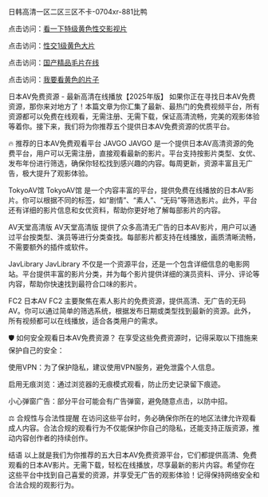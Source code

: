 
日韩高清一区二区三区不卡-0704xr-881比鸭


点击访问：<a href="https://bered.pages.dev/">看一下特级黄色性交影视片</a>

点击访问：<a href="https://rtj-3zo.pages.dev/">性交1级黄色大片</a>

点击访问：<a href="https://vassv.pages.dev/">国产精品毛片在线</a>

点击访问：<a href="https://https://vassv.pages.dev/">我要看黄色的片子</a>


日本AV免费资源 - 最新高清在线播放【2025年版】
如果你正在寻找日本AV免费资源，那你来对地方了！本篇文章为你汇集了最新、最热门的免费视频平台，所有资源都可以免费在线观看，无需注册、无需下载，保证高清流畅，完美的观影体验等着你。接下来，我们将为你推荐五个提供日本AV免费资源的优质平台。

🔥 推荐的日本AV免费观看平台
JAVGO
JAVGO 是一个提供日本AV高清资源的免费平台，用户可以无需注册，直接观看最新的影片。平台支持按影片类型、女优、发布年份进行筛选，确保你轻松找到感兴趣的内容。每周更新，资源丰富且无广告，极大提升了观影体验。

TokyoAV馆
TokyoAV馆 是一个内容丰富的平台，提供免费在线播放的日本AV影片。你可以根据不同的标签，如“剧情”、“素人”、“无码”等筛选影片。此外，平台还有详细的影片信息和女优资料，帮助你更好地了解每部影片的内容。

AV天堂高清版
AV天堂高清版 提供了众多高清无广告的日本AV影片，用户可以通过平台按类型、演员等进行分类查找。每部影片都支持在线播放，画质清晰流畅，不需要额外的插件或软件。

JavLibrary
JavLibrary 不仅是一个资源平台，还是一个包含详细信息的电影网站。平台提供丰富的影片分类，并为每个影片提供详细的演员资料、评分、评论等内容，帮助你快速找到最符合口味的影片。

FC2 日本AV
FC2 主要聚焦在素人影片的免费资源，提供高清、无广告的无码AV。你可以通过简单的筛选系统，根据发布日期或类型找到最新的资源。此外，所有视频都可以在线播放，适合各类用户的需求。

🛡 如何安全观看日本AV免费资源？
在享受这些免费资源时，记得采取以下措施来保护自己的安全：

使用VPN：为了保护隐私，建议使用VPN服务，避免泄露个人信息。

启用无痕浏览：通过浏览器的无痕模式观看，防止历史记录留下痕迹。

小心弹窗广告：部分平台可能会有广告弹窗，避免随意点击，以防中招。

⚖ 合规性与合法性提醒
在访问这些平台时，务必确保你所在的地区法律允许观看成人内容。合法合规的观看行为不仅能保护你自己的隐私，还能支持正版资源，推动内容创作者的持续创作。

结语
以上就是我们为你推荐的五大日本AV免费资源平台，它们都提供高清、免费观看的日本AV影片。无需下载，轻松在线播放，尽享最新的影片内容。希望你在这些平台中找到自己喜爱的资源，并享受无广告的观影体验！记得保持网络安全和合法合规的观影行为。




<span style="display:none;">[Canonical link](https://github.com/tn20250704/065125）</span>
